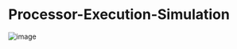 # Processor-Execution-Simulation
![image](https://user-images.githubusercontent.com/99136688/192726091-e5c183e8-fab3-42e2-9acc-ee92618109c2.png)


